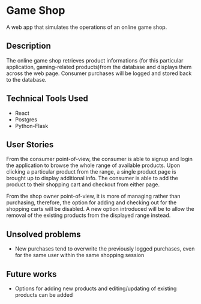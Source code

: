 # Game Shop

A web app that simulates the operations of an online game shop.

## Description

The online game shop retrieves product informations (for this particular application, gaming-related products)from the database and displays them across the web page.
Consumer purchases will be logged and stored back to the database.

## Technical Tools Used

- React
- Postgres
- Python-Flask

## User Stories

From the consumer point-of-view, the consumer is able to signup and login the application to browse the whole range of available products.
Upon clicking a particular product from the range, a single product page is brought up to display additional info.
The consumer is able to add the product to their shopping cart and checkout from either page.

From the shop owner point-of-view, it is more of managing rather than purchasing, therefore, the option for adding and checking out for the shopping carts will be disabled.
A new option introduced will be to allow the removal of the existing products from the displayed range instead.

## Unsolved problems

- New purchases tend to overwrite the previously logged purchases, even for the same user within the same shopping session

## Future works

- Options for adding new products and editing/updating of existing products can be added
